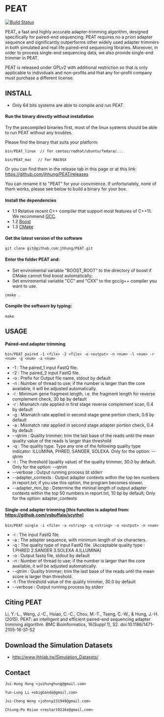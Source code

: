 PEAT
=========
[![Build Status](https://travis-ci.org/CHChang810716/PEAT.svg?branch=master)](https://travis-ci.org/CHChang810716/PEAT)

PEAT, a fast and highly accurate adapter-trimming algorithm, designed specifically for paired-end sequencing. PEAT requires no a priori adapter sequence and significantly outperforms other widely used adapter trimmers in both simulated and real life paired-end sequencing libraries. Moreover, in order to process single-end sequencing data, we also provide single-end trimmer in PEAT.

PEAT is released under GPLv2 with additional restriction so that is only applicable to individuals and non-profits and that any for-profit company must purchase a different license.

## INSTALL

* Only 64 bits systems are able to compile and run PEAT. 

#### Run the binary directly without installation 

Try the precompiled binaries first, most of the linux systems should be able to run PEAT without any troubles.

Please find the binary that suits your platform:

```
bin/PEAT_linux  // for centos/redhat/ubuntu/fedara/...

bin/PEAT_mac   // for MACOSX
```

Or you can find them in the release tab in this page or at this link:
https://github.com/jhhung/PEAT/releases

You can rename it to "PEAT" for your convinience.
If unfortunately, none of them works, please see below to build a binary for your box.

#### Install the dependencies

- 1.1 Relative recent C++ compiler that support most features of C++11. We recommend [GCC](http://gcc.gnu.org/).
- 1.2 [Boost](http://www.boost.org/users/download/)
- 1.3 [CMake](http://www.cmake.org/)

#### Get the latest version of the software

```
git clone git@github.com:jhhung/PEAT.git
```

#### Enter the folder PEAT and:

- Set enviromental variable "BOOST_ROOT" to the directory of boost if CMake cannot find boost automatically;
- Set enviromental variable "CC" and "CXX" to the gcc/g++ compiler you want to use.	

```
cmake .
```
   
	
#### Compile the software by typing:

```
make
```

## USAGE

#### Paired-end adapter trimming

```
bin/PEAT paired -1 <file> -2 <file> -o <output> -n <num> -l <num> -r <num> -g <num> -a <num>
```

- -1 : The paired_1 input FastQ file.
- -2 : The paired_2 input FastQ file.
- -o : Prefix for Output file name, stdout by default
- -n : Number of thread to use; if the number is larger than the core available, it will be adjusted automatically.
- -l : Minimum gene fragment length, i.e. the fragment length for reverse complement check, 30 bp by default
- -r : Mismatch rate applied in first stage reverse complement scan, 0.4 by default
- -g : Mismatch rate applied in second stage gene portion check, 0.6 by default
- -a : Mismatch rate applied in second stage adapter portion check, 0.4 by default
- --qtrim : Quality trimmer; trim the last base of the reads until the mean quality value of the reads is larger than threshold
- -q : The quality type. Type any one of the following quality type indicator: ILLUMINA, PHRED, SANGER, SOLEXA. Only for the option: --qtrim
- -t : The threshold (quality value) of the quality trimmer, 30.0 by default. Only for the option: --qtrim
- --verbose : Output running process bt stderr
- --adapter_contexts : Output adapter contexts within the top ten numbers in report.txt; if you use this option, the program becomes slower.
- --adapter_min_bp : Determine the mininal length of output adapter contexts within the top 50 numbers in report.txt, 10 bp by default; Only for the option: adapter_contexts


#### Single-end adapter trimming [this funciton is adapted from: https://github.com/vsbuffalo/scythe]

```
bin/PEAT single -i <file> -a <string> -q <string> -o <output> -n <num>
```

- -i : The input FastQ file.
- -a : The adapter sequence, with minimum length of six characters.
- -q : The quality type of input FastQ file. (Acceptable quality type : 1.PHRED 2.SANGER 3.SOLEXA 4.ILLUMINA)
- -o : Output fastq file, stdout by default
- -n : Number of thread to use; if the number is larger than the core available, it will be adjusted automatically.
- --qtrim : Quality trimmer; trim the last base of the reads until the mean score is larger than threshold.
- -t :The threshold value of the quality trimmer, 30.0 by default
- --verbose : Output running process by stderr 

## Citing PEAT
Li, Y.-L., Weng, J.-C., Hsiao, C.-C., Chou, M.-T., Tseng, C.-W., & Hung, J.-H. (2015). PEAT: an intelligent and efficient paired-end sequencing adapter trimming algorithm. BMC Bioinformatics, 16(Suppl 1), S2. doi:10.1186/1471-2105-16-S1-S2

## Download the Simulation Datasets

- http://www.jhhlab.tw/Simulation_Datasets/

## Contact
	Jui-Hung Hung <juihunghung@gmail.com>

	Yun-Lung Li <obigbando@gmail.com>
	
    Jui-Cheng Weng <johnny231949@gmail.com>
	
    Chiung-Po Hsiao <restart0216s@gmail.com>
    
